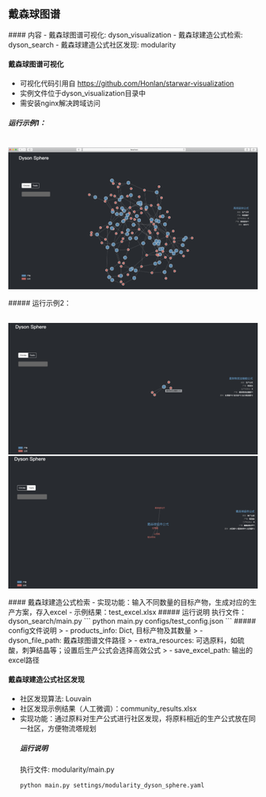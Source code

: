 ## 戴森球图谱
<p align="left">
    <a href="https://github.com/xchen034/dyson_sphere/master/LICENSE">
    </a>
<p>
#### 内容
- 戴森球图谱可视化: dyson_visualization
- 戴森球建造公式检索: dyson_search
- 戴森球建造公式社区发现: modularity

#### 戴森球图谱可视化
- 可视化代码引用自 https://github.com/Honlan/starwar-visualization
- 实例文件位于dyson_visualization目录中
- 需安装nginx解决跨域访问
##### 运行示例1：
<p align="center">
    <br>
    <img src="./dyson_visualization/pics/dyson_kg_all.png" width="800"/>
    <br>
<p>
##### 运行示例2：
<p align="center">
    <br>
    <img src="./dyson_visualization/pics/dyson_kg_eg.png" width="800"/>
    <img src="./dyson_visualization/pics/dyson_kg_text.png" width="800"/>
    <br>
<p>
#### 戴森球建造公式检索
- 实现功能：输入不同数量的目标产物，生成对应的生产方案，存入excel
- 示例结果：test_excel.xlsx
    ##### 运行说明
    执行文件：dyson_search/main.py
    ```
    python main.py configs/test_config.json
    ```
    ##### config文件说明
    > - products_info: Dict, 目标产物及其数量
    > - dyson_file_path: 戴森球图谱文件路径
    > - extra_resources: 可选原料，如硫酸，刺笋结晶等；设置后生产公式会选择高效公式 
    > - save_excel_path: 输出的excel路径

#### 戴森球建造公式社区发现
- 社区发现算法: Louvain
- 社区发现示例结果（人工微调）：community_results.xlsx
- 实现功能：通过原料对生产公式进行社区发现，将原料相近的生产公式放在同一社区，方便物流塔规划
    ##### 运行说明
    执行文件: modularity/main.py
    ```
    python main.py settings/modularity_dyson_sphere.yaml
    ```
